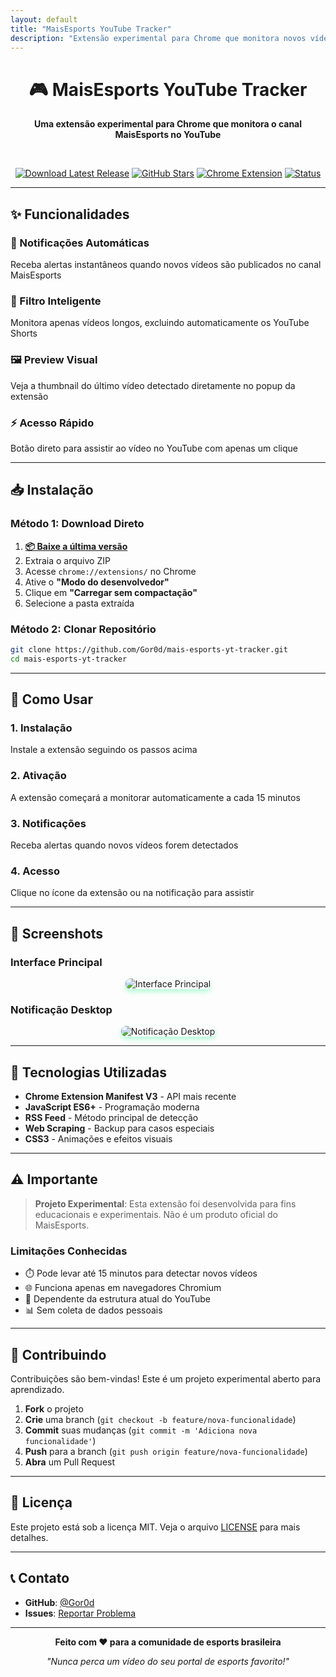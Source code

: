 ```yaml
---
layout: default
title: "MaisEsports YouTube Tracker"
description: "Extensão experimental para Chrome que monitora novos vídeos do canal MaisEsports"
---
```


<div align="center">

# 🎮 MaisEsports YouTube Tracker

**Uma extensão experimental para Chrome que monitora o canal MaisEsports no YouTube**

<br>

[![Download Latest Release](https://img.shields.io/github/v/release/Gor0d/mais-esports-yt-tracker?style=for-the-badge&logo=download&color=00ff7f&labelColor=000000)](https://github.com/Gor0d/mais-esports-yt-tracker/releases/latest)
[![GitHub Stars](https://img.shields.io/github/stars/Gor0d/mais-esports-yt-tracker?style=for-the-badge&logo=github&color=00ff7f&labelColor=000000)](https://github.com/Gor0d/mais-esports-yt-tracker)
[![Chrome Extension](https://img.shields.io/badge/Chrome-Extension-00ff7f?style=for-the-badge&logo=googlechrome&logoColor=white&labelColor=000000)](.)
[![Status](https://img.shields.io/badge/Status-Experimental-orange?style=for-the-badge&labelColor=000000)](.)

</div>

---

## ✨ Funcionalidades

<div class="features-grid">
  <div class="feature">
    <h3>🔔 Notificações Automáticas</h3>
    <p>Receba alertas instantâneos quando novos vídeos são publicados no canal MaisEsports</p>
  </div>
  
  <div class="feature">
    <h3>🎯 Filtro Inteligente</h3>
    <p>Monitora apenas vídeos longos, excluindo automaticamente os YouTube Shorts</p>
  </div>
  
  <div class="feature">
    <h3>🖼️ Preview Visual</h3>
    <p>Veja a thumbnail do último vídeo detectado diretamente no popup da extensão</p>
  </div>
  
  <div class="feature">
    <h3>⚡ Acesso Rápido</h3>
    <p>Botão direto para assistir ao vídeo no YouTube com apenas um clique</p>
  </div>
</div>

---

## 📥 Instalação

### Método 1: Download Direto

1. **[📦 Baixe a última versão](https://github.com/Gor0d/mais-esports-yt-tracker/releases/latest)**
2. Extraia o arquivo ZIP
3. Acesse `chrome://extensions/` no Chrome
4. Ative o **"Modo do desenvolvedor"**
5. Clique em **"Carregar sem compactação"**
6. Selecione a pasta extraída

### Método 2: Clonar Repositório

```bash
git clone https://github.com/Gor0d/mais-esports-yt-tracker.git
cd mais-esports-yt-tracker
```

---

## 🎯 Como Usar

<div class="usage-steps">
  <div class="step">
    <h3>1. Instalação</h3>
    <p>Instale a extensão seguindo os passos acima</p>
  </div>
  
  <div class="step">
    <h3>2. Ativação</h3>
    <p>A extensão começará a monitorar automaticamente a cada 15 minutos</p>
  </div>
  
  <div class="step">
    <h3>3. Notificações</h3>
    <p>Receba alertas quando novos vídeos forem detectados</p>
  </div>
  
  <div class="step">
    <h3>4. Acesso</h3>
    <p>Clique no ícone da extensão ou na notificação para assistir</p>
  </div>
</div>

---

## 📸 Screenshots

### Interface Principal
<div align="center">
  <img src="{{ '/assets/images/interface-principal.png' | relative_url }}" alt="Interface Principal" style="max-width: 600px; border-radius: 8px; box-shadow: 0 4px 8px rgba(0,255,127,0.3);">
</div>

### Notificação Desktop
<div align="center">
  <img src="{{ '/assets/images/notificacao-desktop.png' | relative_url }}" alt="Notificação Desktop" style="max-width: 600px; border-radius: 8px; box-shadow: 0 4px 8px rgba(0,255,127,0.3);">
</div>

---

## 🔧 Tecnologias Utilizadas

- **Chrome Extension Manifest V3** - API mais recente
- **JavaScript ES6+** - Programação moderna
- **RSS Feed** - Método principal de detecção
- **Web Scraping** - Backup para casos especiais
- **CSS3** - Animações e efeitos visuais

---

## ⚠️ Importante

> **Projeto Experimental**: Esta extensão foi desenvolvida para fins educacionais e experimentais. Não é um produto oficial do MaisEsports.

### Limitações Conhecidas

- ⏱️ Pode levar até 15 minutos para detectar novos vídeos
- 🌐 Funciona apenas em navegadores Chromium
- 🔧 Dependente da estrutura atual do YouTube
- 📊 Sem coleta de dados pessoais

---

## 🤝 Contribuindo

Contribuições são bem-vindas! Este é um projeto experimental aberto para aprendizado.

1. **Fork** o projeto
2. **Crie** uma branch (`git checkout -b feature/nova-funcionalidade`)
3. **Commit** suas mudanças (`git commit -m 'Adiciona nova funcionalidade'`)
4. **Push** para a branch (`git push origin feature/nova-funcionalidade`)
5. **Abra** um Pull Request

---

## 📝 Licença

Este projeto está sob a licença MIT. Veja o arquivo [LICENSE](LICENSE) para mais detalhes.

---

## 📞 Contato

- **GitHub**: [@Gor0d](https://github.com/Gor0d)
- **Issues**: [Reportar Problema](https://github.com/Gor0d/mais-esports-yt-tracker/issues)

---

<div align="center">
  <p><strong>Feito com ❤️ para a comunidade de esports brasileira</strong></p>
  <p><em>"Nunca perca um vídeo do seu portal de esports favorito!"</em></p>
</div>